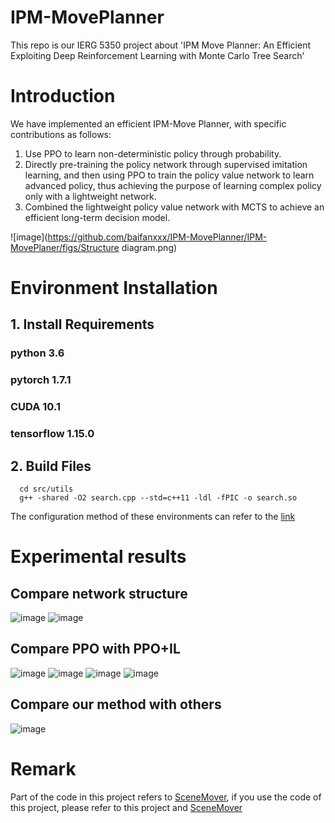 # IPM-MovePlanner
This repo is our IERG 5350 project about 'IPM Move Planner: An Efficient Exploiting Deep Reinforcement Learning with Monte Carlo Tree Search'
# Introduction
We have implemented an efficient IPM-Move Planner, with specific contributions as follows:
1. Use PPO to learn non-deterministic policy through probability.
2. Directly pre-training the policy network through supervised imitation learning, and then using PPO to train the policy value network to learn advanced policy, thus achieving the purpose of learning complex policy only with a lightweight network.
3. Combined the lightweight policy value network with MCTS to achieve an efficient long-term decision model.

![image](https://github.com/baifanxxx/IPM-MovePlanner/IPM-MovePlaner/figs/Structure diagram.png)

# Environment Installation
## 1. Install Requirements
  ### python 3.6
  ### pytorch 1.7.1
  ### CUDA 10.1
  ### tensorflow 1.15.0
## 2. Build Files 
```
  cd src/utils
  g++ -shared -O2 search.cpp --std=c++11 -ldl -fPIC -o search.so
```
The configuration method of these environments can refer to the [link](https://github.com/HanqingWangAI/SceneMover)

# Experimental results
## Compare network structure
![image](https://github.com/baifanxxx/IPM-MovePlanner/IPM-MovePlaner/figs/net_success_rate.jpg)
![image](https://github.com/baifanxxx/IPM-MovePlanner/IPM-MovePlaner/figs/net_loss.jpg)

## Compare PPO with PPO+IL
![image](https://github.com/baifanxxx/IPM-MovePlanner/IPM-MovePlaner/figs/rewards.png)
![image](https://github.com/baifanxxx/IPM-MovePlanner/IPM-MovePlaner/figs/test_average_step.png)
![image](https://github.com/baifanxxx/IPM-MovePlanner/IPM-MovePlaner/figs/test_success_rate.png)
![image](https://github.com/baifanxxx/IPM-MovePlanner/IPM-MovePlaner/figs/loss.png)

## Compare our method with others
![image](https://github.com/baifanxxx/IPM-MovePlanner/IPM-MovePlaner/figs/table.jpg)

# Remark
Part of the code in this project refers to [SceneMover](https://github.com/HanqingWangAI/SceneMover), if you use the code of this project, please refer to this project and [SceneMover](https://github.com/HanqingWangAI/SceneMover)

